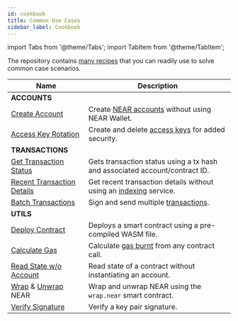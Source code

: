 ```yaml
---
id: cookbook
title: Common Use Cases
sidebar_label: Cookbook
---
```


import Tabs from '@theme/Tabs';
import TabItem from '@theme/TabItem';

The repository contains [many recipes](https://github.com/near/near-api-js/tree/master/examples/cookbook) that you can readily use to solve common case scenarios.

| Name                                                                                                                                                                                                   | Description                                                                                                 |
|--------------------------------------------------------------------------------------------------------------------------------------------------------------------------------------------------------| ----------------------------------------------------------------------------------------------------------- |
| **ACCOUNTS**                                                                                                                                                                                           |                                                                                                             |
| [Create Account](https://github.com/near/near-api-js/tree/master/examples/cookbook/accounts/create-testnet-account.js)                                                                                 | Create [NEAR accounts](/concepts/basics/accounts/creating-accounts) without using NEAR Wallet.                                 |
| [Access Key Rotation](https://github.com/near/near-api-js/tree/master/examples/cookbook/accounts/access-keys/)                                                                                         | Create and delete [access keys](/concepts/basics/accounts/access-keys) for added security.                   |
| **TRANSACTIONS**                                                                                                                                                                                       |                                                                                                             |
| [Get Transaction Status](https://github.com/near/near-api-js/tree/master/examples/cookbook/transactions/get-tx-status.js)                                                                              | Gets transaction status using a tx hash and associated account/contract ID.                                 |
| [Recent Transaction Details](https://github.com/near/near-api-js/tree/master/examples/cookbook/transactions/get-tx-detail.js)                                                                          | Get recent transaction details without using an [indexing](https://near-indexers.io/docs/projects/near-indexer-framework) service. |
| [Batch Transactions](https://github.com/near/near-api-js/tree/master/examples/cookbook/transactions/batch-transactions.js)                                                                             | Sign and send multiple [transactions](/concepts/basics/transactions/overview).                              |
| **UTILS**                                                                                                                                                                                              |                                                                                                             |
| [Deploy Contract](https://github.com/near/near-api-js/tree/master/examples/cookbook/utils/deploy-contract.js)                                                                                          | Deploys a smart contract using a pre-compiled WASM file.                                                    |
| [Calculate Gas](https://github.com/near/near-api-js/tree/master/examples/cookbook/utils/calculate-gas.js)                                                                                              | Calculate [gas burnt](/concepts/basics/transactions/gas) from any contract call.                            |
| [Read State w/o Account](https://github.com/near/near-api-js/tree/master/examples/cookbook/utils/get-state.js)                                                                                         | Read state of a contract without instantiating an account.                                                  |
| [Wrap](https://github.com/near/near-api-js/blob/master/examples/cookbook/utils/wrap-near.js) & [Unwrap](https://github.com/near/near-api-js/blob/master/examples/cookbook/utils/unwrap-near.js)  NEAR  | Wrap and unwrap NEAR using the `wrap.near` smart contract.                                                  |
| [Verify Signature](https://github.com/near/near-api-js/blob/master/examples/cookbook/utils/verify-signature.js)                                                                                        | Verify a key pair signature.                                                                                |
